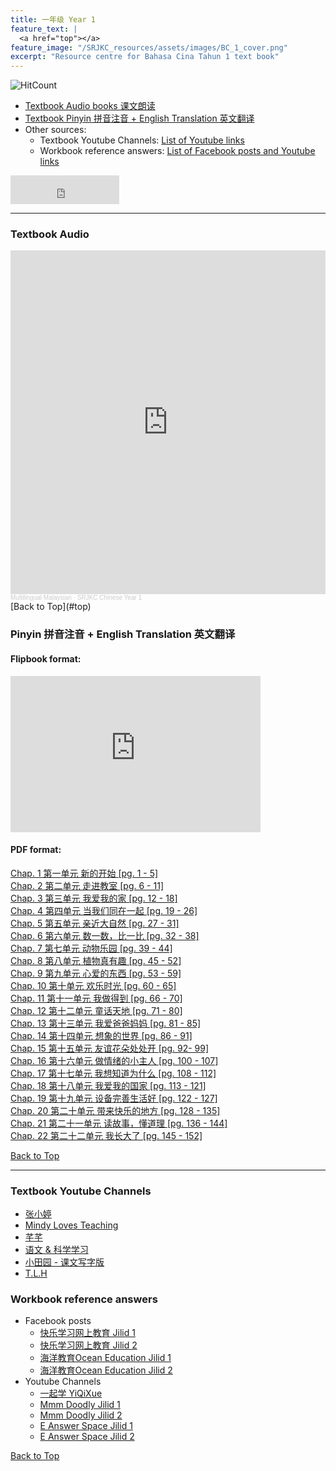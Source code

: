 ```yaml
---
title: 一年级 Year 1 
feature_text: |
  <a href="top"></a>
feature_image: "/SRJKC_resources/assets/images/BC_1_cover.png"
excerpt: "Resource centre for Bahasa Cina Tahun 1 text book"
---
```

![HitCount](https://hits.dwyl.com/multilingual-malaysian/SRJKC_resources.svg?style=flat)
- [Textbook Audio books 课文朗读](#audio)
- [Textbook Pinyin 拼音注音 + English Translation 英文翻译](#pinyin)
- Other sources:
  - Textbook Youtube Channels: [List of Youtube links](#videos)
  - Workbook reference answers: [List of Facebook posts and Youtube links](#workbook)

<iframe src="https://www.facebook.com/plugins/like.php?href=https://multilingual-malaysian.github.io/SRJKC_resources/year1/&width=174&layout=button_count&action=like&size=large&share=true&height=46&appId" width="174" height="46" style="border:none;overflow:hidden" scrolling="no" frameborder="0" allowfullscreen="true" allow="autoplay; clipboard-write; encrypted-media; picture-in-picture; web-share"></iframe>

---

### Textbook Audio <a name="audio"></a>
<iframe width="100%" height="550" scrolling="no" frameborder="yes" allow="autoplay" src="https://w.soundcloud.com/player/?url=https%3A//api.soundcloud.com/playlists/1494661288&color=%23626363&auto_play=false&hide_related=false&show_comments=false&show_user=false&show_reposts=false&show_teaser=false"></iframe><div style="font-size: 10px; color: #cccccc;line-break: anywhere;word-break: normal;overflow: hidden;white-space: nowrap;text-overflow: ellipsis; font-family: Interstate,Lucida Grande,Lucida Sans Unicode,Lucida Sans,Garuda,Verdana,Tahoma,sans-serif;font-weight: 100;"><a href="https://soundcloud.com/multilingual-malaysian" title="Multilingual Malaysian" target="_blank" style="color: #cccccc; text-decoration: none;">Multilingual Malaysian</a> · <a href="https://soundcloud.com/multilingual-malaysian/sets/srjkc-chinese-year-1" title="SRJKC Chinese Year 1" target="_blank" style="color: #cccccc; text-decoration: none;">SRJKC Chinese Year 1</a></div>
[Back to Top](#top)

### Pinyin 拼音注音 + English Translation 英文翻译<a name="pinyin"></a>
#### Flipbook format:
<iframe style="width:400px;height:250px" src="https://online.fliphtml5.com/pjnuy/ctos/"  seamless="seamless" scrolling="no" frameborder="0" allowtransparency="true" allowfullscreen="true" ></iframe>

#### PDF format:
<a href="/SRJKC_resources/doc/year1/year1_chapter1.pdf" target="_blank">Chap. 1 第一单元 新的开始 [pg. 1 - 5]</a>\
<a href="/SRJKC_resources/doc/year1/year1_chapter2.pdf" target="_blank">Chap. 2 第二单元 走进教室 [pg. 6 - 11]</a>\
<a href="/SRJKC_resources/doc/year1/year1_chapter3.pdf" target="_blank">Chap. 3 第三单元 我爱我的家 [pg. 12 - 18]</a>\
<a href="/SRJKC_resources/doc/year1/year1_chapter4.pdf" target="_blank">Chap. 4 第四单元 当我们同在一起 [pg. 19 - 26]</a>\
<a href="/SRJKC_resources/doc/year1/year1_chapter5.pdf" target="_blank">Chap. 5 第五单元 亲近大自然 [pg. 27 - 31]</a>\
<a href="/SRJKC_resources/doc/year1/year1_chapter6.pdf" target="_blank">Chap. 6 第六单元 数一数，比一比 [pg. 32 - 38]</a>\
<a href="/SRJKC_resources/doc/year1/year1_chapter7.pdf" target="_blank">Chap. 7 第七单元 动物乐园 [pg. 39 - 44]</a>\
<a href="/SRJKC_resources/doc/year1/year1_chapter8.pdf" target="_blank">Chap. 8 第八单元 植物真有趣 [pg. 45 - 52]</a>\
<a href="/SRJKC_resources/doc/year1/year1_chapter9.pdf" target="_blank">Chap. 9 第九单元 心爱的东西 [pg. 53 - 59]</a>\
<a href="/SRJKC_resources/doc/year1/year1_chapter10.pdf" target="_blank">Chap. 10 第十单元 欢乐时光 [pg. 60 - 65]</a>\
<a href="/SRJKC_resources/doc/year1/year1_chapter11.pdf" target="_blank">Chap. 11 第十一单元 我做得到 [pg. 66 - 70]</a>\
<a href="/SRJKC_resources/doc/year1/year1_chapter12.pdf" target="_blank">Chap. 12 第十二单元 童话天地 [pg. 71 - 80]</a>\
<a href="/SRJKC_resources/doc/year1/year1_chapter13.pdf" target="_blank">Chap. 13 第十三单元 我爱爸爸妈妈 [pg. 81 - 85]</a>\
<a href="/SRJKC_resources/doc/year1/year1_chapter14.pdf" target="_blank">Chap. 14 第十四单元 想象的世界 [pg. 86 - 91]</a>\
<a href="/SRJKC_resources/doc/year1/year1_chapter15.pdf" target="_blank">Chap. 15 第十五单元 友谊花朵处处开 [pg. 92- 99]</a>\
<a href="/SRJKC_resources/doc/year1/year1_chapter16.pdf" target="_blank">Chap. 16 第十六单元 做情绪的小主人 [pg. 100 - 107]</a>\
<a href="/SRJKC_resources/doc/year1/year1_chapter17.pdf" target="_blank">Chap. 17 第十七单元 我想知道为什么 [pg. 108 - 112]</a>\
<a href="/SRJKC_resources/doc/year1/year1_chapter18.pdf" target="_blank">Chap. 18 第十八单元 我爱我的国家 [pg. 113 - 121]</a>\
<a href="/SRJKC_resources/doc/year1/year1_chapter19.pdf" target="_blank">Chap. 19 第十九单元 设备完善生活好 [pg. 122 - 127]</a>\
<a href="/SRJKC_resources/doc/year1/year1_chapter20.pdf" target="_blank">Chap. 20 第二十单元 带来快乐的地方 [pg. 128 - 135]</a>\
<a href="/SRJKC_resources/doc/year1/year1_chapter21.pdf" target="_blank">Chap. 21 第二十一单元 读故事，懂道理 [pg. 136 - 144]</a>\
<a href="/SRJKC_resources/doc/year1/year1_chapter22.pdf" target="_blank">Chap. 22 第二十二单元 我长大了 [pg. 145 - 152]</a>

[Back to Top](#top)

----
### Textbook Youtube Channels<a name="videos"></a>
- [张小婷](https://www.youtube.com/channel/UC6hPxFH8ofK_iQTc7LYwb6w/videos)
- [Mindy Loves Teaching](https://youtube.com/playlist?list=PLY9WUpQrX74Bl5b4ja8CkDNu2S9T4Tis5)
- [芊芊](https://www.youtube.com/channel/UCcpCDUyYCgfBesihAKcYAWQ/videos)
- [语文 & 科学学习](https://www.youtube.com/channel/UCkn65TfV5rUgQ73snN8rWQw/playlists)
- [小田园 - 课文写字版](https://youtube.com/playlist?list=PLnXRJJkppsMOZIxJuPcvCbCRHl-g2s-SE)
- [T.L.H](https://youtube.com/playlist?list=PLGzns5GCP8N8ouUUCxSnGe8vD8KEH13R7)

### Workbook reference answers<a name="workbook"></a>
- Facebook posts
  - [快乐学习网上教育 Jilid 1](https://www.facebook.com/102603841643062/posts/142725344297578)
  - [快乐学习网上教育 Jilid 2](https://m.facebook.com/permalink.php?id=102603841643062&story_fbid=144286497474796)
  - [海洋教育Ocean Education Jilid 1](https://www.facebook.com/ocedu.co/posts/126557369235888/)
  - [海洋教育Ocean Education Jilid 2](https://www.facebook.com/ocedu.co/posts/126557369235888/)
- Youtube Channels
  - [一起学 YiQiXue](https://youtube.com/playlist?list=PLQyq8ZxexxEzjW6LbD7b5r9DSNNMW0aj2)
  - [Mmm Doodly Jilid 1](https://youtu.be/nTLnzUXU7zk)
  - [Mmm Doodly Jilid 2](https://youtu.be/G9HVvzhPtTk)
  - [E Answer Space Jilid 1](https://youtu.be/y9ME4i88BMU)
  - [E Answer Space Jilid 2](https://youtu.be/0BVcgXpZr_4)

[Back to Top](#top)
